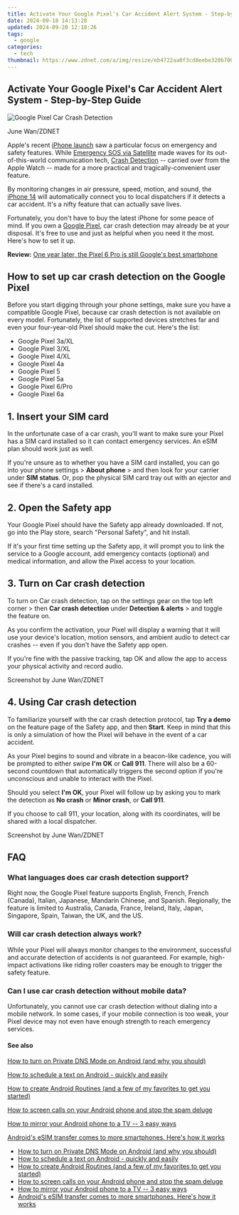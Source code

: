 ```yaml
---
title: Activate Your Google Pixel's Car Accident Alert System - Step-by-Step Guide
date: 2024-09-18 14:13:28
updated: 2024-09-20 12:18:26
tags:
  - google
categories:
  - tech
thumbnail: https://www.zdnet.com/a/img/resize/eb4722aa0f3cd8eebe320b700a1ceeebe3b01ad2/2022/09/13/ad293b46-7e50-4405-8679-4a06368f0a2e/img-0234-1.jpg?width=278&height=156&fit=crop&auto=webp
---
```


## Activate Your Google Pixel's Car Accident Alert System - Step-by-Step Guide

![Google Pixel Car Crash Detection](https://www.zdnet.com/a/img/resize/c443574b53a895730e5decd8acf18544b4d8a6ff/2022/09/13/ad293b46-7e50-4405-8679-4a06368f0a2e/img-0234-1.jpg?auto=webp&width=1280)

June Wan/ZDNET

Apple's recent [iPhone launch](https://www.zdnet.com/article/apple-iphone-14-price-release-features-plus-pro-max/) saw a particular focus on emergency and safety features. While [Emergency SOS via Satellite](https://www.zdnet.com/article/how-the-apple-iphone-14-connects-to-satellites-during-emergencies/) made waves for its out-of-this-world communication tech, [Crash Detection](https://www.zdnet.com/article/apple-announces-a-brand-new-life-saving-feature-crash-detection/) \-- carried over from the Apple Watch -- made for a more practical and tragically-convenient user feature. 

By monitoring changes in air pressure, speed, motion, and sound, the [iPhone 14](https://apple.sjv.io/c/159047/435031/7613?&sharedId=zdnet&u=https%3A%2F%2Fwww.apple.com%2Fshop%2Fbuy-iphone%2Fiphone-14&subId1=zd-%5F%5FCOM%5FCLICK%5FID%5F%5F-dtp) will automatically connect you to local dispatchers if it detects a car accident. It's a nifty feature that can actually save lives. 

Fortunately, you don't have to buy the latest iPhone for some peace of mind. If you own a [Google Pixel](https://buy.geni.us/Proxy.ashx?TSID=368250&GR%5FURL=https%3A%2F%2Fwww.amazon.com%2FGoogle-Pixel-Unlocked-Smartphone-Ultrawide%2Fdp%2FB09HJZPFDD%2F%3Ftag%3Dzd-buy-button-20%26ascsubtag%3D%5F%5FCOM%5FCLICK%5FID%5F%5F%7C15787ab5-a81b-45ba-a0ec-c5d28c776346%7Cdtp&dtb=1), car crash detection may already be at your disposal. It's free to use and just as helpful when you need it the most. Here's how to set it up. 

**Review:** [One year later, the Pixel 6 Pro is still Google's best smartphone](https://www.zdnet.com/article/google-pixel-6-pro-review/)

## How to set up car crash detection on the Google Pixel

Before you start digging through your phone settings, make sure you have a compatible Google Pixel, because car crash detection is not available on every model. Fortunately, the list of supported devices stretches far and even your four-year-old Pixel should make the cut. Here's the list: 

* Google Pixel 3a/XL
* Google Pixel 3/XL
* Google Pixel 4/XL
* Google Pixel 4a
* Google Pixel 5
* Google Pixel 5a
* Google Pixel 6/Pro
* Google Pixel 6a

## 1\. Insert your SIM card

In the unfortunate case of a car crash, you'll want to make sure your Pixel has a SIM card installed so it can contact emergency services. An eSIM plan should work just as well. 

If you're unsure as to whether you have a SIM card installed, you can go into your phone settings > **About phone** \> and then look for your carrier under **SIM status**. Or, pop the physical SIM card tray out with an ejector and see if there's a card installed. 

## 2\. Open the Safety app

Your Google Pixel should have the Safety app already downloaded. If not, go into the Play store, search "Personal Safety", and hit install.

If it's your first time setting up the Safety app, it will prompt you to link the service to a Google account, add emergency contacts (optional) and medical information, and allow the Pixel access to your location.

## 3\. Turn on Car crash detection

To turn on Car crash detection, tap on the settings gear on the top left corner > then **Car crash detection** under **Detection & alerts** \> and toggle the feature on. 

As you confirm the activation, your Pixel will display a warning that it will use your device's location, motion sensors, and ambient audio to detect car crashes -- even if you don't have the Safety app open.

If you're fine with the passive tracking, tap OK and allow the app to access your physical activity and record audio. 

Screenshot by June Wan/ZDNET

## 4\. Using Car crash detection

To familiarize yourself with the car crash detection protocol, tap **Try a demo** on the feature page of the Safety app, and then **Start**. Keep in mind that this is only a simulation of how the Pixel will behave in the event of a car accident.

As your Pixel begins to sound and vibrate in a beacon-like cadence, you will be prompted to either swipe **I'm OK** or **Call 911**. There will also be a 60-second countdown that automatically triggers the second option if you're unconscious and unable to interact with the Pixel. 

Should you select **I'm OK**, your Pixel will follow up by asking you to mark the detection as **No crash** or **Minor crash**, or **Call 911**.

If you choose to call 911, your location, along with its coordinates, will be shared with a local dispatcher. 

Screenshot by June Wan/ZDNET

## FAQ

### What languages does car crash detection support? 

Right now, the Google Pixel feature supports English, French, French (Canada), Italian, Japanese, Mandarin Chinese, and Spanish. Regionally, the feature is limited to Australia, Canada, France, Ireland, Italy, Japan, Singapore, Spain, Taiwan, the UK, and the US. 

### Will car crash detection always work? 

While your Pixel will always monitor changes to the environment, successful and accurate detection of accidents is not guaranteed. For example, high-impact activations like riding roller coasters may be enough to trigger the safety feature.

### Can I use car crash detection without mobile data? 

Unfortunately, you cannot use car crash detection without dialing into a mobile network. In some cases, if your mobile connection is too weak, your Pixel device may not even have enough strength to reach emergency services. 

#### See also

[How to turn on Private DNS Mode on Android (and why you should)](https://www.zdnet.com/article/how-to-turn-on-private-dns-mode-on-android-and-why-you-should/ "How to turn on Private DNS Mode on Android (and why you should)")

[How to schedule a text on Android - quickly and easily](https://www.zdnet.com/article/how-to-schedule-a-text-on-android/ "How to schedule a text on Android - quickly and easily")

[How to create Android Routines (and a few of my favorites to get you started)](https://www.zdnet.com/article/how-to-create-android-routines-and-a-few-of-my-favorites-to-get-you-started/ "How to create Android Routines (and a few of my favorites to get you started)")

[How to screen calls on your Android phone and stop the spam deluge](https://www.zdnet.com/article/how-to-screen-calls-on-your-android-phone-and-stop-the-spam-deluge/ "How to screen calls on your Android phone and stop the spam deluge")

[How to mirror your Android phone to a TV -- 3 easy ways](https://www.zdnet.com/article/how-to-mirror-android-to-tv/ "How to mirror your Android phone to a TV -- 3 easy ways")

[Android's eSIM transfer comes to more smartphones. Here's how it works](https://www.zdnet.com/article/androids-esim-transfer-comes-to-more-smartphones-heres-how-it-works/ "Android's eSIM transfer comes to more smartphones. Here's how it works")

* [How to turn on Private DNS Mode on Android (and why you should)](https://www.zdnet.com/article/how-to-turn-on-private-dns-mode-on-android-and-why-you-should/ "How to turn on Private DNS Mode on Android (and why you should)")
* [How to schedule a text on Android - quickly and easily](https://www.zdnet.com/article/how-to-schedule-a-text-on-android/ "How to schedule a text on Android - quickly and easily")
* [How to create Android Routines (and a few of my favorites to get you started)](https://www.zdnet.com/article/how-to-create-android-routines-and-a-few-of-my-favorites-to-get-you-started/ "How to create Android Routines (and a few of my favorites to get you started)")
* [How to screen calls on your Android phone and stop the spam deluge](https://www.zdnet.com/article/how-to-screen-calls-on-your-android-phone-and-stop-the-spam-deluge/ "How to screen calls on your Android phone and stop the spam deluge")
* [How to mirror your Android phone to a TV -- 3 easy ways](https://www.zdnet.com/article/how-to-mirror-android-to-tv/ "How to mirror your Android phone to a TV -- 3 easy ways")
* [Android's eSIM transfer comes to more smartphones. Here's how it works](https://www.zdnet.com/article/androids-esim-transfer-comes-to-more-smartphones-heres-how-it-works/ "Android's eSIM transfer comes to more smartphones. Here's how it works")

<ins class="adsbygoogle"
     style="display:block"
     data-ad-format="autorelaxed"
     data-ad-client="ca-pub-7571918770474297"
     data-ad-slot="1223367746"></ins>



<ins class="adsbygoogle"
     style="display:block"
     data-ad-client="ca-pub-7571918770474297"
     data-ad-slot="8358498916"
     data-ad-format="auto"
     data-full-width-responsive="true"></ins>
